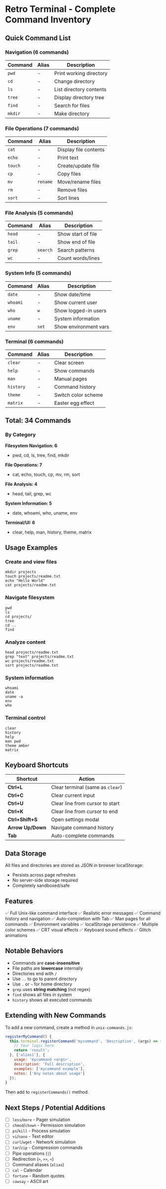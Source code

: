 # Retro Terminal - Complete Command Inventory

## Quick Command List

### Navigation (6 commands)
| Command | Alias | Description |
|---------|-------|-------------|
| `pwd` | - | Print working directory |
| `cd` | - | Change directory |
| `ls` | - | List directory contents |
| `tree` | - | Display directory tree |
| `find` | - | Search for files |
| `mkdir` | - | Make directory |

### File Operations (7 commands)
| Command | Alias | Description |
|---------|-------|-------------|
| `cat` | - | Display file contents |
| `echo` | - | Print text |
| `touch` | - | Create/update file |
| `cp` | - | Copy files |
| `mv` | `rename` | Move/rename files |
| `rm` | - | Remove files |
| `sort` | - | Sort lines |

### File Analysis (5 commands)
| Command | Alias | Description |
|---------|-------|-------------|
| `head` | - | Show start of file |
| `tail` | - | Show end of file |
| `grep` | `search` | Search patterns |
| `wc` | - | Count words/lines |

### System Info (5 commands)
| Command | Alias | Description |
|---------|-------|-------------|
| `date` | - | Show date/time |
| `whoami` | - | Show current user |
| `who` | `w` | Show logged-in users |
| `uname` | - | System information |
| `env` | `set` | Show environment vars |

### Terminal (6 commands)
| Command | Alias | Description |
|---------|-------|-------------|
| `clear` | - | Clear screen |
| `help` | - | Show commands |
| `man` | - | Manual pages |
| `history` | - | Command history |
| `theme` | - | Switch color scheme |
| `matrix` | - | Easter egg effect |

## Total: 34 Commands

### By Category

**Filesystem Navigation: 6**
- pwd, cd, ls, tree, find, mkdir

**File Operations: 7**
- cat, echo, touch, cp, mv, rm, sort

**File Analysis: 4**
- head, tail, grep, wc

**System Information: 5**
- date, whoami, who, uname, env

**Terminal/UI: 6**
- clear, help, man, history, theme, matrix

## Usage Examples

### Create and view files
```
mkdir projects
touch projects/readme.txt
echo "Hello World" 
cat projects/readme.txt
```

### Navigate filesystem
```
pwd
ls
cd projects/
tree
cd ..
find
```

### Analyze content
```
head projects/readme.txt
grep "text" projects/readme.txt
wc projects/readme.txt
sort projects/readme.txt
```

### System information
```
whoami
date
uname -a
env
who
```

### Terminal control
```
clear
history
help
man pwd
theme amber
matrix
```

## Keyboard Shortcuts

| Shortcut | Action |
|----------|--------|
| **Ctrl+L** | Clear terminal (same as `clear`) |
| **Ctrl+C** | Clear current input |
| **Ctrl+U** | Clear line from cursor to start |
| **Ctrl+K** | Clear line from cursor to end |
| **Ctrl+Shift+S** | Open settings modal |
| **Arrow Up/Down** | Navigate command history |
| **Tab** | Auto-complete commands |

## Data Storage

All files and directories are stored as JSON in browser localStorage:
- Persists across page refreshes
- No server-side storage required
- Completely sandboxed/safe

## Features

✅ Full Unix-like command interface
✅ Realistic error messages
✅ Command history and navigation
✅ Auto-completion with Tab
✅ Man pages for all commands
✅ Environment variables
✅ localStorage persistence
✅ Multiple color schemes
✅ CRT visual effects
✅ Keyboard sound effects
✅ Glitch animations

## Notable Behaviors

- Commands are **case-insensitive**
- File paths are **lowercase** internally
- Directories end with `/` 
- Use `..` to go to parent directory
- Use `.` or `~` for home directory
- `grep` uses **string matching** (not regex)
- `find` shows all files in system
- `history` shows all executed commands

## Extending with New Commands

To add a new command, create a method in `unix-commands.js`:

```javascript
registerMyCommand() {
  this.terminal.registerCommand('mycommand', 'Description', (args) => {
    // Your logic here
    return 'result';
  }, ['alias1'], {
    usage: 'mycommand <args>',
    description: 'Full description',
    examples: ['mycommand example'],
    notes: ['Any notes about usage']
  });
}
```

Then add to `registerCommands()` method.

## Next Steps / Potential Additions

- [ ] `less`/`more` - Pager simulation
- [ ] `chmod`/`chown` - Permission simulation
- [ ] `ps`/`kill` - Process simulation
- [ ] `vi`/`nano` - Text editor
- [ ] `curl`/`wget` - Network simulation
- [ ] `tar`/`zip` - Compression commands
- [ ] Pipe operations (`|`)
- [ ] Redirection (`>`, `>>`, `<`)
- [ ] Command aliases (`alias`)
- [ ] `cal` - Calendar
- [ ] `fortune` - Random quotes
- [ ] `cowsay` - ASCII art
